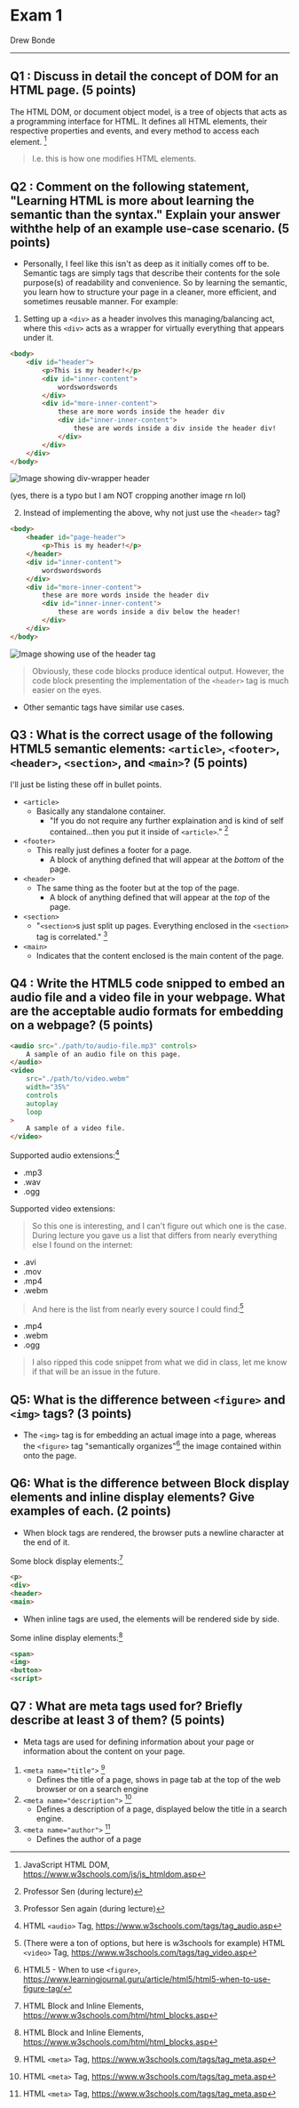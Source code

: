 # Exam 1
Drew Bonde

---
## Q1 : Discuss in detail the concept of DOM for an HTML page. **(5 points)**
The HTML DOM, or document object model, is a tree of objects that acts as a programming interface for HTML. It defines all HTML elements, their respective properties and events, and every method to access each element. [^1]
> I.e. this is how one modifies HTML elements.

[^1]: JavaScript HTML DOM, https://www.w3schools.com/js/js_htmldom.asp

## Q2 : Comment on the following statement, "Learning HTML is more about learning the semantic than the syntax." Explain your answer withthe help of an example use-case scenario. **(5 points)**
* Personally, I feel like this isn't as deep as it initially comes off to be. Semantic tags are simply tags that describe their contents for the sole purpose(s) of readability and convenience. So by learning the semantic, you learn how to structure your page in a cleaner, more efficient, and sometimes reusable manner.
For example:
1. Setting up a `<div>` as a header involves this managing/balancing act, where this `<div>` acts as a wrapper for virtually everything that appears under it.
```html
<body>
    <div id="header">
        <p>This is my header!</p>
        <div id="inner-content">
            wordswordswords
        </div>
        <div id="more-inner-content">
            these are more words inside the header div
            <div id="inner-inner-content">
                these are words inside a div inside the header div!
            </div>
        </div>
    </div>
</body>
```
![Image showing div-wrapper header](./images/div-wrapper-header.png)

(yes, there is a typo but I am NOT cropping another image rn lol)

2. Instead of implementing the above, why not just use the `<header>` tag?
```html
<body>
    <header id="page-header">
        <p>This is my header!</p>
    </header>
    <div id="inner-content">
        wordswordswords
    </div>
    <div id="more-inner-content">
        these are more words inside the header div
        <div id="inner-inner-content">
            these are words inside a div below the header!
        </div>
    </div>
</body>
```
![Image showing use of the header tag](./images/header-tag.png)

> Obviously, these code blocks produce identical output. However, the code block presenting the implementation of the `<header>` tag is much easier on the eyes.
* Other semantic tags have similar use cases.

## Q3 : What is the correct usage of the following HTML5 semantic elements: `<article>`, `<footer>`, `<header>`, `<section>`, and `<main>`? **(5 points)**
I'll just be listing these off in bullet points.
* `<article>`
    * Basically any standalone container.
        * "If you do not require any further explaination and is kind of self contained...then you put it inside of `<article>`." [^2]
* `<footer>`
    * This really just defines a footer for a page.
        * A block of anything defined that will appear at the *bottom* of the page.
* `<header>`
    * The same thing as the footer but at the top of the page. 
        * A block of anything defined that will appear at the *top* of the page.
* `<section>`
    * "`<section>`s just split up pages. Everything enclosed in the `<section>` tag is correlated." [^3]
* `<main>`
    * Indicates that the content enclosed is the main content of the page.

[^2]: Professor Sen (during lecture)
[^3]: Professor Sen again (during lecture)

## Q4 : Write the HTML5 code snipped to embed an audio file and a video file in your webpage. What are the acceptable audio formats for embedding on a webpage? **(5 points)**
```html
<audio src="./path/to/audio-file.mp3" controls>
    A sample of an audio file on this page.
</audio>
<video
    src="./path/to/video.webm"
    width="35%"
    controls
    autoplay
    loop
>
    A sample of a video file.
</video>
```
Supported audio extensions:[^4]
* .mp3
* .wav
* .ogg

[^4]: HTML `<audio>` Tag, https://www.w3schools.com/tags/tag_audio.asp

Supported video extensions:
> So this one is interesting, and I can't figure out which one is the case. During lecture you gave us a list that differs from nearly everything else I found on the internet:
* .avi
* .mov
* .mp4
* .webm
> And here is the list from nearly every source I could find:[^5]
* .mp4
* .webm
* .ogg

[^5]: (There were a ton of options, but here is w3schools for example) HTML `<video>` Tag, https://www.w3schools.com/tags/tag_video.asp

> I also ripped this code snippet from what we did in class, let me know if that will be an issue in the future.

## Q5: What is the difference between `<figure>` and `<img>` tags? **(3 points)**
* The `<img>` tag is for embedding an actual image into a page, whereas the `<figure>` tag "semantically organizes"[^6] the image contained within onto the page. 

[^6]: HTML5 - When to use `<figure>`, https://www.learningjournal.guru/article/html5/html5-when-to-use-figure-tag/

## Q6: What is the difference between Block display elements and inline display elements? Give examples of each. **(2 points)**
* When block tags are rendered, the browser puts a newline character at the end of it.

Some block display elements:[^7]
```html
<p>
<div>
<header>
<main>
```
* When inline tags are used, the elements will be rendered side by side.

Some inline display elements:[^7]
```html
<span>
<img>
<button>
<script>
```

[^7]: HTML Block and Inline Elements, https://www.w3schools.com/html/html_blocks.asp

## Q7 : What are meta tags used for? Briefly describe at least 3 of them? **(5 points)**
* Meta tags are used for defining information about your page or information about the content on your page.
1. `<meta name="title">` [^8]
    * Defines the title of a page, shows in page tab at the top of the web browser or on a search engine
2. `<meta name="description">` [^8]
    * Defines a description of a page, displayed below the title in a search engine.
3. `<meta name="author">` [^8]
    * Defines the author of a page

[^8]: HTML `<meta>` Tag, https://www.w3schools.com/tags/tag_meta.asp